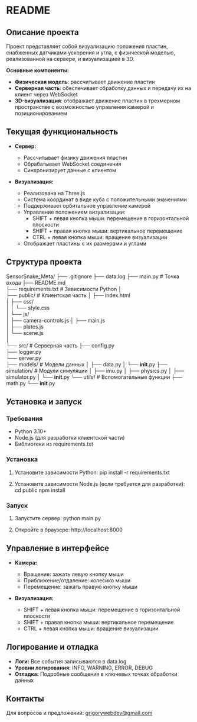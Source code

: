 # README

## Описание проекта
Проект представляет собой визуализацию положения пластин, снабженных датчиками ускорения и угла, с физической моделью, реализованной на сервере, и визуализацией в 3D.

**Основные компоненты:**
- **Физическая модель**: рассчитывает движение пластин 
- **Серверная часть**: обеспечивает обработку данных и передачу их на клиент через WebSocket
- **3D-визуализация**: отображает движение пластин в трехмерном пространстве с возможностью управления камерой и позиционированием

## Текущая функциональность
- **Сервер:**
  - Рассчитывает физику движения пластин
  - Обрабатывает WebSocket соединения
  - Синхронизирует данные с клиентом

- **Визуализация:**
  - Реализована на Three.js
  - Система координат в виде куба с положительными значениями
  - Поддерживает орбитальное управление камерой
  - Управление положением визуализации:
    - SHIFT + левая кнопка мыши: перемещение в горизонтальной плоскости
    - SHIFT + правая кнопка мыши: вертикальное перемещение
    - CTRL + левая кнопка мыши: вращение визуализации
  - Отображает пластины с их размерами и углами

## Структура проекта

SensorSnake_Meta/
├── .gitignore
├── data.log
├── main.py                 # Точка входа
├── README.md              
├── requirements.txt        # Зависимости Python
│       
├── public/                 # Клиентская часть
│   ├── index.html         
│   ├── css/               
│   │   └── style.css      
│   └── js/                
│       ├── camera-controls.js
│       ├── main.js        
│       ├── plates.js      
│       └── scene.js       
│           
└── src/                   # Серверная часть
    ├── config.py          
    ├── logger.py          
    └── server.py          
    ├── models/            # Модели данных
    │   ├── data.py
    │   └── __init__.py
    ├── simulation/        # Модули симуляции
    │   ├── imu.py
    │   ├── physics.py
    │   ├── simulator.py
    │   └── __init__.py
    └── utils/             # Вспомогательные функции
        ├── math.py
        └── __init__.py

## Установка и запуск

### Требования
- Python 3.10+
- Node.js (для разработки клиентской части)
- Библиотеки из requirements.txt

### Установка
1. Установите зависимости Python:
   pip install -r requirements.txt

2. Установите зависимости Node.js (если требуется для разработки):
   cd public
   npm install

### Запуск
1. Запустите сервер:
   python main.py

2. Откройте в браузере:
   http://localhost:8000

## Управление в интерфейсе
- **Камера:**
  - Вращение: зажать левую кнопку мыши
  - Приближение/отдаление: колесико мыши
  - Перемещение: зажать правую кнопку мыши

- **Визуализация:**
  - SHIFT + левая кнопка мыши: перемещение в горизонтальной плоскости
  - SHIFT + правая кнопка мыши: вертикальное перемещение
  - CTRL + левая кнопка мыши: вращение визуализации

## Логирование и отладка
- **Логи:** Все события записываются в data.log
- **Уровни логирования:** INFO, WARNING, ERROR, DEBUG
- **Отладка:** Подробные сообщения в ключевых точках обработки данных

## Контакты
Для вопросов и предложений: grigorywebdev@gmail.com
